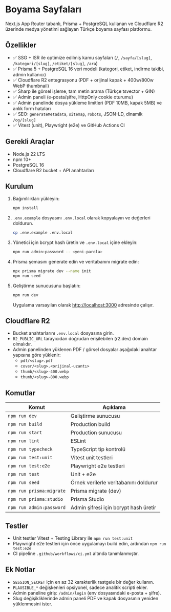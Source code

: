 ﻿# Boyama Sayfaları

Next.js App Router tabanlı, Prisma + PostgreSQL kullanan ve Cloudflare R2 üzerinde medya yönetimi sağlayan Türkçe boyama sayfası platformu.

## Özellikler

- ✅ SSG + ISR ile optimize edilmiş kamu sayfaları (`/`, `/sayfa/[slug]`, `/kategori/[slug]`, `/etiket/[slug]`, `/ara`)
- ✅ Prisma 5 + PostgreSQL 16 veri modeli (kategori, etiket, indirme takibi, admin kullanıcı)
- ✅ Cloudflare R2 entegrasyonu (PDF + orijinal kapak + 400w/800w WebP thumbnail)
- ✅ Sharp ile görsel işleme, tam metin arama (Türkçe tsvector + GIN)
- ✅ Admin paneli (e-posta/şifre, HttpOnly cookie oturumu)
- ✅ Admin panelinde dosya yükleme limitleri (PDF 10MB, kapak 5MB) ve anlık form hataları
- ✅ SEO: `generateMetadata`, `sitemap`, `robots`, JSON-LD, dinamik `/og/[slug]`
- ✅ Vitest (unit), Playwright (e2e) ve GitHub Actions CI

## Gerekli Araçlar

- Node.js 22 LTS
- npm 10+
- PostgreSQL 16
- Cloudflare R2 bucket + API anahtarları

## Kurulum

1. Bağımlılıkları yükleyin:

   ```bash
   npm install
   ```

2. `.env.example` dosyasını `.env.local` olarak kopyalayın ve değerleri doldurun.

   ```bash
   cp .env.example .env.local
   ```

3. Yönetici için bcrypt hash üretin ve `.env.local` içine ekleyin:

   ```bash
   npm run admin:password -- <yeni-parola>
   ```

4. Prisma şemasını generate edin ve veritabanını migrate edin:

   ```bash
   npx prisma migrate dev --name init
   npm run seed
   ```

5. Geliştirme sunucusunu başlatın:

   ```bash
   npm run dev
   ```

   Uygulama varsayılan olarak [http://localhost:3000](http://localhost:3000) adresinde çalışır.

## Cloudflare R2

- Bucket anahtarlarını `.env.local` dosyasına girin.
- `R2_PUBLIC_URL` tarayıcıdan doğrudan erişilebilen (r2.dev) domain olmalıdır.
- Admin panelinden yüklenen PDF / görsel dosyalar aşağıdaki anahtar yapısına göre yüklenir:
  - `pdf/<slug>.pdf`
  - `cover/<slug>.<orijinal-uzantı>`
  - `thumb/<slug>-400.webp`
  - `thumb/<slug>-800.webp`

## Komutlar

| Komut | Açıklama |
| --- | --- |
| `npm run dev` | Geliştirme sunucusu |
| `npm run build` | Production build |
| `npm run start` | Production sunucusu |
| `npm run lint` | ESLint |
| `npm run typecheck` | TypeScript tip kontrolü |
| `npm run test:unit` | Vitest unit testleri |
| `npm run test:e2e` | Playwright e2e testleri |
| `npm run test` | Unit + e2e |
| `npm run seed` | Örnek verilerle veritabanını doldurur |
| `npm run prisma:migrate` | Prisma migrate (dev) |
| `npm run prisma:studio` | Prisma Studio |
| `npm run admin:password` | Admin şifresi için bcrypt hash üretir |

## Testler

- Unit testler Vitest + Testing Library ile `npm run test:unit`
- Playwright e2e testleri için önce uygulamayı build edin, ardından `npm run test:e2e`
- CI pipeline `.github/workflows/ci.yml` altında tanımlanmıştır.

## Ek Notlar

- `SESSION_SECRET` için en az 32 karakterlik rastgele bir değer kullanın.
- `PLAUSIBLE_*` değişkenleri opsiyonel, sadece analitik scripti ekler.
- Admin paneline giriş: `/admin/login` (env dosyasındaki e-posta + şifre).
- Slug değişikliklerinde admin paneli PDF ve kapak dosyasının yeniden yüklenmesini ister.
